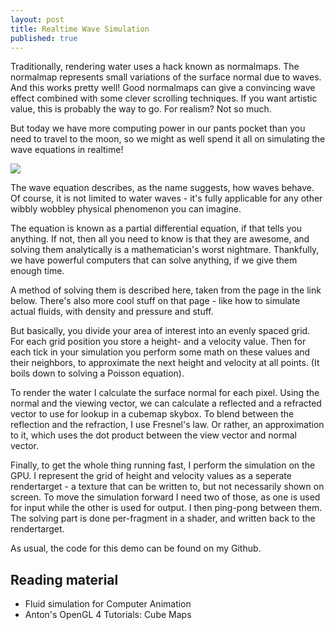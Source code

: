 ```yaml
---
layout: post
title: Realtime Wave Simulation
published: true
---
```


Traditionally, rendering water uses a hack known as normalmaps. The normalmap represents small variations of the surface normal due to waves. And this works pretty well! Good normalmaps can give a convincing wave effect combined with some clever scrolling techniques. If you want artistic value, this is probably the way to go. For realism? Not so much.

But today we have more computing power in our pants pocket than you need to travel to the moon, so we might as well spend it all on simulating the wave equations in realtime!

![](http://2.bp.blogspot.com/-yidM20wBEw0/U20xHf3OlSI/AAAAAAAAAEw/ps_acZ4t1uw/s1600/demo10.png)

The wave equation describes, as the name suggests, how waves behave. Of course, it is not limited to water waves - it's fully applicable for any other wibbly wobbley physical phenomenon you can imagine.

The equation is known as a partial differential equation, if that tells you anything. If not, then all you need to know is that they are awesome, and solving them analytically is a mathematician's worst nightmare. Thankfully, we have powerful computers that can solve anything, if we give them enough time.

A method of solving them is described here, taken from the page in the link below. There's also more cool stuff on that page - like how to simulate actual fluids, with density and pressure and stuff.

But basically, you divide your area of interest into an evenly spaced grid. For each grid position you store a height- and a velocity value. Then for each tick in your simulation you perform some math on these values and their neighbors, to approximate the next height and velocity at all points. (It boils down to solving a Poisson equation).

To render the water I calculate the surface normal for each pixel. Using the normal and the viewing vector, we can calculate a reflected and a refracted vector to use for lookup in a cubemap skybox. To blend between the reflection and the refraction, I use Fresnel's law. Or rather, an approximation to it, which uses the dot product between the view vector and normal vector.

Finally, to get the whole thing running fast, I perform the simulation on the GPU. I represent the grid of height and velocity values as a seperate rendertarget - a texture that can be written to, but not necessarily shown on screen. To move the simulation forward I need two of those, as one is used for input while the other is used for output. I then ping-pong between them. The solving part is done per-fragment in a shader, and written back to the rendertarget.

As usual, the code for this demo can be found on my Github.

##  Reading material

* Fluid simulation for Computer Animation
* Anton's OpenGL 4 Tutorials: Cube Maps